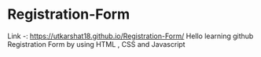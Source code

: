 # Registration-Form
Link -: https://utkarshat18.github.io/Registration-Form/
Hello 
learning github
Registration Form by using HTML , CSS  and Javascript
